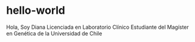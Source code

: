 # hello-world

Hola, Soy Diana
Licenciada en Laboratorio Clínico 
Estudiante del Magíster en Genética de la Universidad de Chile

